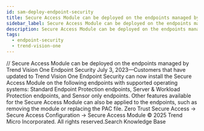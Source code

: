 ```yaml
---
id: sam-deploy-endpoint-security
title: Secure Access Module can be deployed on the endpoints managed by Trend Vision One Endpoint Security
sidebar_label: Secure Access Module can be deployed on the endpoints managed by Trend Vision One Endpoint Security
description: Secure Access Module can be deployed on the endpoints managed by Trend Vision One Endpoint Security
tags:
  - endpoint-security
  - trend-vision-one
---
```


/*<![CDATA[*/ $('#title').html($('meta[name=map-description]').attr('content')); /*]]>*/ Secure Access Module can be deployed on the endpoints managed by Trend Vision One Endpoint Security July 3, 2023—Customers that have updated to Trend Vision One Endpoint Security can now install the Secure Access Module on the following endpoints with supported operating systems: Standard Endpoint Protection endpoints, Server & Workload Protection endpoints, and Sensor only endpoints. Other features available for the Secure Access Module can also be applied to the endpoints, such as removing the module or replacing the PAC file. Zero Trust Secure Access → Secure Access Configuration → Secure Access Module © 2025 Trend Micro Incorporated. All rights reserved.Search Knowledge Base